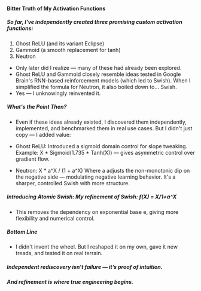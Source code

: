 #### Bitter Truth of My Activation Functions

##### So far, I've independently created three promising custom activation functions:

1. Ghost ReLU (and its variant Eclipse)
2. Gammoid (a smooth replacement for tanh)
3. Neutron

- Only later did I realize — many of these had already been explored.
- Ghost ReLU and Gammoid closely resemble ideas tested in Google Brain's RNN-based reinforcement models (which led to Swish). When I simplified the formula
  for Neutron, it also boiled down to... Swish.
- Yes — I unknowingly reinvented it.

##### What's the Point Then?

- Even if these ideas already existed, I discovered them independently, implemented, and benchmarked them in real use cases. But I didn't just copy — 
 I added value:

- Ghost ReLU: Introduced a sigmoid domain control for slope tweaking.
  Example: X * Sigmoid(1.735 * Tanh(X)) — gives asymmetric control over gradient flow.

- Neutron: X * a^X / (1 + a^X)
  Where a adjusts the non-monotonic dip on the negative side — modulating negative learning behavior. It's a sharper, controlled Swish with more structure.

##### Introducing Atomic Swish: My refinement of Swish: f(X) = X/1+a^X 

- This removes the dependency on exponential base e, giving more flexibility and numerical control.

##### Bottom Line
- I didn't invent the wheel. But I reshaped it on my own, gave it new treads, and tested it on real terrain.

##### Independent rediscovery isn’t failure — it’s proof of intuition.
##### And refinement is where true engineering begins.
